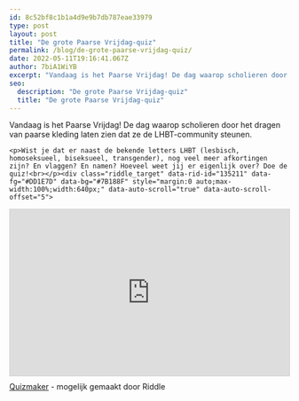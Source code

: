 ```yaml
---
id: 8c52bf8c1b1a4d9e9b7db787eae33979
type: post
layout: post
title: "De grote Paarse Vrijdag-quiz"
permalink: /blog/de-grote-paarse-vrijdag-quiz/
date: 2022-05-11T19:16:41.067Z
author: 7biA1WiYB
excerpt: "Vandaag is het Paarse Vrijdag! De dag waarop scholieren door het dragen van paarse kleding laten zien dat ze de LHBT-community steunen.   "
seo:
  description: "De grote Paarse Vrijdag-quiz"
  title: "De grote Paarse Vrijdag-quiz"
---
```

Vandaag is het Paarse Vrijdag! De dag waarop scholieren door het dragen van paarse kleding laten zien dat ze de LHBT-community steunen.   

    <p>Wist je dat er naast de bekende letters LHBT (lesbisch, homoseksueel, biseksueel, transgender), nog veel meer afkortingen zijn? En vlaggen? En namen? Hoeveel weet jij er eigenlijk over? Doe de quiz!<br></p><div class="riddle_target" data-rid-id="135211" data-fg="#DD1E7D" data-bg="#7B188F" style="margin:0 auto;max-width:100%;width:640px;" data-auto-scroll="true" data-auto-scroll-offset="5">
<script src="https://www.riddle.com/files/js/embed.js"></script><link href="https://www.riddle.com/files/css/embed.css" rel="stylesheet"><iframe style="width:100%;height:300px;border:1px solid #cfcfcf;" src="https://www.riddle.com/a/135211?" title="Pop Quiz - De grote Paarse Vrijdag-quiz"><section><h2>De grote Paarse Vrijdag-quiz</h2></section><section><h2>Wat is panseksualiteit?</h2></section><section><h3>Wat is een cisgender-persoon?</h3></section><section><h3>Wat kenmerkt iemand die androgyn is?</h3></section><section><h3>Wat is het verschil tussen travestie en een transseksualiteit?</h3></section><section><h3>Dit is de vlag voor:</h3></section><section><h3>Wat is polyseksualiteit?</h3></section><section><h3>Als je een intersekse-conditie hebt, heb je…</h3></section><section><h2>Denk niet zwart, denk niet wit...</h2><p></p><p>Jij weet nog niet zoveel over LGBTQIA+-begrippen. Tijd om je nog wat in te lezen?</p></section><section><h3>Rood, oranje, geel ...</h3><p></p><p>Je weet wel wat over de LGBTQIA+-begrippen, maar lang niet alles. Tijd om je nog wat in te lezen!</p></section><section><h3>Voorzichtige Unicorn</h3><p></p><p>Je score is best oké! Hoewel je niet alles weet, ben je ook niet totaal vreemd van de LGBTQIA+-begrippen!</p></section><section><h3>Rainbowfish</h3><p></p><p>Ja, jij weet hier aardig wat van. Well done, rainbowfish!</p></section><section><h3>RAINBOW UNICORN</h3><p></p><p>Jij bent een echte kenner wat betreft de LGBTQIA+-begrippen. Well done! En kijk eens uit het raam. Misschien zie je wel een regenboog :D </p></section></iframe></div>
<p class="link-riddle" style="width: 640px; margin: 0px auto; padding-top: 10px;"><a href="https://www.riddle.com" rel="nofollow" target="blank">Quizmaker</a> - mogelijk gemaakt door Riddle</p>
  
